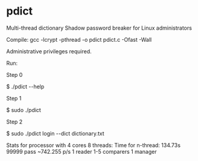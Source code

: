 pdict
=====

Multi-thread dictionary Shadow password breaker for Linux administrators

Compile:
gcc -lcrypt -pthread -o pdict pdict.c -Ofast -Wall

Administrative privileges required.

Run:

Step 0

$ ./pdict --help

Step 1

$ sudo ./pdict

Step 2

$ sudo ./pdict login --dict dictionary.txt

Stats for processor with 4 cores 8 threads:
Time for n-thread:	134.73s	99999 pass	~742.255 p/s	1 reader	1-5 comparers	1 manager
